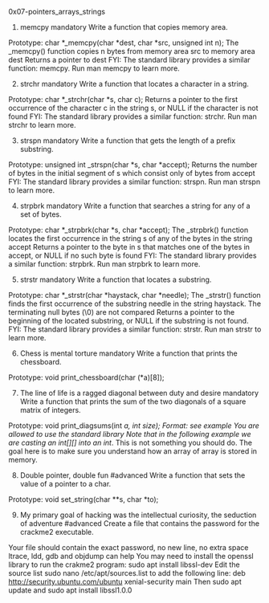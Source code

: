 0x07-pointers_arrays_strings

1. memcpy
mandatory
Write a function that copies memory area.

Prototype: char *_memcpy(char *dest, char *src, unsigned int n);
The _memcpy() function copies n bytes from memory area src to memory area dest
Returns a pointer to dest
FYI: The standard library provides a similar function: memcpy. Run man memcpy to learn more.


2. strchr
mandatory
Write a function that locates a character in a string.

Prototype: char *_strchr(char *s, char c);
Returns a pointer to the first occurrence of the character c in the string s, or NULL if the character is not found
FYI: The standard library provides a similar function: strchr. Run man strchr to learn more.


3. strspn
mandatory
Write a function that gets the length of a prefix substring.

Prototype: unsigned int _strspn(char *s, char *accept);
Returns the number of bytes in the initial segment of s which consist only of bytes from accept
FYI: The standard library provides a similar function: strspn. Run man strspn to learn more.


4. strpbrk
mandatory
Write a function that searches a string for any of a set of bytes.

Prototype: char *_strpbrk(char *s, char *accept);
The _strpbrk() function locates the first occurrence in the string s of any of the bytes in the string accept
Returns a pointer to the byte in s that matches one of the bytes in accept, or NULL if no such byte is found
FYI: The standard library provides a similar function: strpbrk. Run man strpbrk to learn more.


5. strstr
mandatory
Write a function that locates a substring.

Prototype: char *_strstr(char *haystack, char *needle);
The _strstr() function finds the first occurrence of the substring needle in the string haystack. The terminating null bytes (\0) are not compared
Returns a pointer to the beginning of the located substring, or NULL if the substring is not found.
FYI: The standard library provides a similar function: strstr. Run man strstr to learn more.


6. Chess is mental torture
mandatory
Write a function that prints the chessboard.

Prototype: void print_chessboard(char (*a)[8]);


7. The line of life is a ragged diagonal between duty and desire
mandatory
Write a function that prints the sum of the two diagonals of a square matrix of integers.

Prototype: void print_diagsums(int *a, int size);
Format: see example
You are allowed to use the standard library
Note that in the following example we are casting an int[][] into an int*. This is not something you should do. The goal here is to make sure you understand how an array of array is stored in memory.


8. Double pointer, double fun
#advanced
Write a function that sets the value of a pointer to a char.

Prototype: void set_string(char **s, char *to);


9. My primary goal of hacking was the intellectual curiosity, the seduction of adventure
#advanced
Create a file that contains the password for the crackme2 executable.

Your file should contain the exact password, no new line, no extra space
ltrace, ldd, gdb and objdump can help
You may need to install the openssl library to run the crakme2 program: sudo apt install libssl-dev
Edit the source list sudo nano /etc/apt/sources.list to add the following line: deb http://security.ubuntu.com/ubuntu xenial-security main Then sudo apt update and sudo apt install libssl1.0.0
